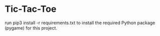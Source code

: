 # Tic-Tac-Toe

<p> run pip3 install -r requirements.txt to install the required Python package (pygame) for this project. </p>
